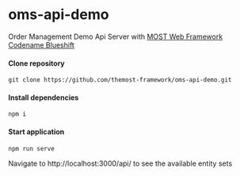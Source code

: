 # oms-api-demo
Order Management Demo Api Server with [MOST Web Framework Codename Blueshift](https://github.com/themost-framework/themost)

#### Clone repository

    git clone https://github.com/themost-framework/oms-api-demo.git

#### Install dependencies

    npm i
    
#### Start application

    npm run serve

Navigate to http://localhost:3000/api/ to see the available entity sets

